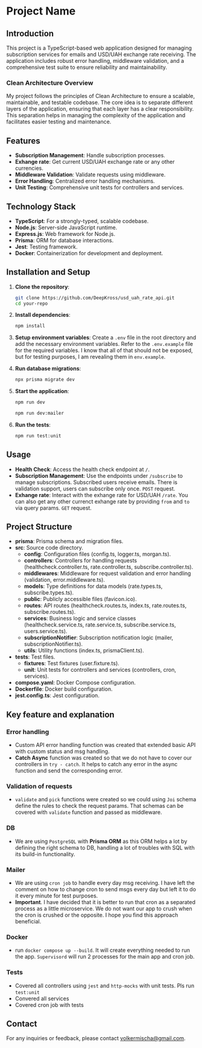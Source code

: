# Project Name

## Introduction
This project is a TypeScript-based web application designed for managing subscription services for emails and USD/UAH exchange rate receiving. The application includes robust error handling, middleware validation, and a comprehensive test suite to ensure reliability and maintainability.

### Clean Architecture Overview
My project follows the principles of Clean Architecture to ensure a scalable, maintainable, and testable codebase. The core idea is to separate different layers of the application, ensuring that each layer has a clear responsibility. This separation helps in managing the complexity of the application and facilitates easier testing and maintenance.

## Features
- **Subscription Management**: Handle subscription processes.
- **Exhange rate**: Get current USD/UAH exchange rate or any other currencies.
- **Middleware Validation**: Validate requests using middleware.
- **Error Handling**: Centralized error handling mechanisms.
- **Unit Testing**: Comprehensive unit tests for controllers and services.

## Technology Stack
- **TypeScript**: For a strongly-typed, scalable codebase.
- **Node.js**: Server-side JavaScript runtime.
- **Express.js**: Web framework for Node.js.
- **Prisma**: ORM for database interactions.
- **Jest**: Testing framework.
- **Docker**: Containerization for development and deployment.

## Installation and Setup
1. **Clone the repository**:
   ```bash
   git clone https://github.com/DeepKross/usd_uah_rate_api.git
   cd your-repo
   ```

2. **Install dependencies**:
   ```bash
   npm install
   ```

3. **Setup environment variables**:
   Create a `.env` file in the root directory and add the necessary environment variables. Refer to the `.env.example` file for the required variables.
   I know that all of that should not be exposed, but for testing purposes, I am revealing them in `env.example`.

5. **Run database migrations**:
   ```bash
   npx prisma migrate dev
   ```

6. **Start the application**:
   ```bash
   npm run dev
   ```
    ```bash
   npm run dev:mailer
   ```

7. **Run the tests**:
   ```bash
   npm run test:unit
   ```

## Usage
- **Health Check**: Access the health check endpoint at `/`.
- **Subscription Management**: Use the endpoints under `/subscribe` to manage subscriptions. Subscribed users receive emails. There is validation support, users can subscribe only once. `POST` request.
- **Exhange rate**: Interact with the exhange rate for USD/UAH `/rate`. You can also get any other currenct exhange rate by providing `from` and `to` via query params. `GET` request.

## Project Structure
- **prisma**: Prisma schema and migration files.
- **src**: Source code directory.
  - **config**: Configuration files (config.ts, logger.ts, morgan.ts).
  - **controllers**: Controllers for handling requests (healthcheck.controller.ts, rate.controller.ts, subscribe.controller.ts).
  - **middlewares**: Middleware for request validation and error handling (validation, error.middleware.ts).
  - **models**: Type definitions for data models (rate.types.ts, subscribe.types.ts).
  - **public**: Publicly accessible files (favicon.ico).
  - **routes**: API routes (healthcheck.routes.ts, index.ts, rate.routes.ts, subscribe.routes.ts).
  - **services**: Business logic and service classes (healthcheck.service.ts, rate.service.ts, subscribe.service.ts, users.service.ts).
  - **subscriptionNotifier**: Subscription notification logic (mailer, subscriptionNotifier.ts).
  - **utils**: Utility functions (index.ts, prismaClient.ts).
- **tests**: Test files.
  - **fixtures**: Test fixtures (user.fixture.ts).
  - **unit**: Unit tests for controllers and services (controllers, cron, services).
- **compose.yaml**: Docker Compose configuration.
- **Dockerfile**: Docker build configuration.
- **jest.config.ts**: Jest configuration.

## Key feature and explanation

### Error handling
- Custom API error handling function was created that extended basic API with custom status and msg handling.
- **Catch Async** function was created so that we do not have to cover our controllers in `try - catch`. It helps to catch any error in the async function and send the corresponding error.

### Validation of requests
- `validate` and `pick` functions were created so we could using `Joi` schema define the rules to check the request params. That schemas can be covered with `validate` function and passed as middleware.

### DB
- We are using `PostgreSQL` with **Prisma ORM** as this ORM helps a lot by defining the right schema to DB, handling a lot of troubles with SQL with its build-in functionality.

### Mailer
- We are using `cron job` to handle every day msg receiving. I have left the comment on how to change cron to send msgs every day but left it to do it every minute for test purposes.
- **Important**. I have decided that it is better to run that cron as a separated process as a little microservice. We do not want our app to crush when the cron is crushed or the opposite. I hope you find this approach beneficial. 

### Docker
- run `docker compose up --build`. It will create everything needed to run the app. `Supervisord` will run 2 processes for the main app and cron job.

### Tests
- Covered all controllers using `jest` and `http-mocks` with unit tests. Pls run `test:unit`
- Convered all services
- Covered cron job with tests

## Contact
For any inquiries or feedback, please contact [volkermischa@gmail.com](mailto:volkermischa@gmail.com).
